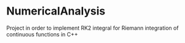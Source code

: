 # NumericalAnalysis

Project in order to implement RK2 integral for Riemann integration of continuous functions in C++
